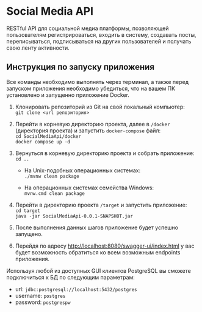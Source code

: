 # Social Media API #  

RESTful API для социальной медиа платформы, позволяющей пользователям регистрироваться, входить в систему, создавать посты, переписываться, подписываться на других пользователей и получать свою ленту активности.  

## Инструкция по запуску приложения ##  

Все команды необходимо выполнять через терминал, а также перед запуском приложения необходимо убедиться, что на вашем ПК установлено и запущенно приложение Docker.  

1. Клонировать репозиторий из Git на свой локальный компьютер:  
   `git clone <url репозитория>`  

2. Перейти в корневую директорию проекта, далее в `/docker` (директория проекта) и запустить `docker-compose` файл:  
   `cd SocialMediaApi/docker`  
   `docker compose up -d`  

3. Вернуться в корневую директорию проекта и собрать приложение:  
   `cd ..`  

    - На Unix-подобных операционных системах:  
      `./mvnw clean package`  

    - На операционных системах семейства Windows:  
      `mvnw.cmd clean package`  

4. Перейти в директорию проекта `/target` и запустить приложение:  
   `cd target`  
   `java -jar SocialMediaApi-0.0.1-SNAPSHOT.jar`  

5. После выполнения данных шагов приложение будет успешно запущено.    

6. Перейдя по адресу [http://localhost:8080/swagger-ui/index.html](http://localhost:8080/swagger-ui/index.html) у вас будет возможность обратиться ко всем возможным endpoints приложения.  

Используя любой из доступных GUI клиентов PostgreSQL вы сможете подключиться к БД по следующим параметрам:  

- url: `jdbc:postgresql://localhost:5432/postgres`  
- username: `postgres`  
- password: `postgrespw`  
